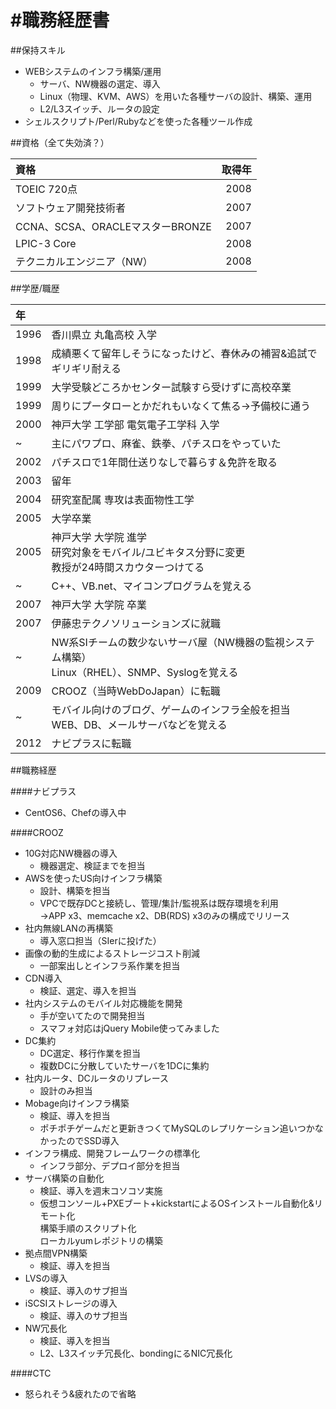 #職務経歴書
======

##保持スキル

* WEBシステムのインフラ構築/運用
    * サーバ、NW機器の選定、導入
    * Linux（物理、KVM、AWS）を用いた各種サーバの設計、構築、運用
    * L2/L3スイッチ、ルータの設定
* シェルスクリプト/Perl/Rubyなどを使った各種ツール作成

##資格（全て失効済？）

|資格|取得年|
|:----|-------:|
| TOEIC 720点 | 2008 |
| ソフトウェア開発技術者 | 2007 |
| CCNA、SCSA、ORACLEマスターBRONZE | 2007 |
| LPIC-3 Core | 2008 |
| テクニカルエンジニア（NW）| 2008 |

##学歴/職歴

|年||
|:----|:-------|
| 1996 | 香川県立 丸亀高校 入学 |
| 1998 | 成績悪くて留年しそうになったけど、春休みの補習&追試でギリギリ耐える |
| 1999 | 大学受験どころかセンター試験すら受けずに高校卒業 |
| 1999 | 周りにプータローとかだれもいなくて焦る→予備校に通う |
| 2000 | 神戸大学 工学部 電気電子工学科 入学 |
| ~ | 主にパワプロ、麻雀、鉄拳、パチスロをやっていた |
| 2002 | パチスロで1年間仕送りなしで暮らす＆免許を取る |
| 2003 | 留年 |
| 2004 | 研究室配属 専攻は表面物性工学 |
| 2005 | 大学卒業 |
| 2005 | 神戸大学 大学院 進学<br>研究対象をモバイル/ユビキタス分野に変更<br>教授が24時間スカウターつけてる |
| ~ | C++、VB.net、マイコンプログラムを覚える |
| 2007 | 神戸大学 大学院 卒業 |
| 2007 | 伊藤忠テクノソリューションズに就職 |
| ~ | NW系SIチームの数少ないサーバ屋（NW機器の監視システム構築）<br>Linux（RHEL）、SNMP、Syslogを覚える |
| 2009 | CROOZ（当時WebDoJapan）に転職 |
| ~ | モバイル向けのブログ、ゲームのインフラ全般を担当<br>WEB、DB、メールサーバなどを覚える |
| 2012 | ナビプラスに転職 |


##職務経歴

####ナビプラス

* CentOS6、Chefの導入中

####CROOZ

* 10G対応NW機器の導入
    * 機器選定、検証までを担当
* AWSを使ったUS向けインフラ構築
    * 設計、構築を担当
    * VPCで既存DCと接続し、管理/集計/監視系は既存環境を利用<br>→APP x3、memcache x2、DB(RDS) x3のみの構成でリリース
* 社内無線LANの再構築
    * 導入窓口担当（SIerに投げた）
* 画像の動的生成によるストレージコスト削減
    * 一部案出しとインフラ系作業を担当
* CDN導入
    * 検証、選定、導入を担当
* 社内システムのモバイル対応機能を開発
    * 手が空いてたので開発担当
    * スマフォ対応はjQuery Mobile使ってみました
* DC集約
    * DC選定、移行作業を担当
    * 複数DCに分散していたサーバを1DCに集約
* 社内ルータ、DCルータのリプレース
    * 設計のみ担当
* Mobage向けインフラ構築
    * 検証、導入を担当
    * ポチポチゲームだと更新きつくてMySQLのレプリケーション追いつかなかったのでSSD導入
* インフラ構成、開発フレームワークの標準化
    * インフラ部分、デプロイ部分を担当
* サーバ構築の自動化
    * 検証、導入を週末コソコソ実施
    * 仮想コンソール+PXEブート+kickstartによるOSインストール自動化&リモート化<br>構築手順のスクリプト化<br>ローカルyumレポジトリの構築
* 拠点間VPN構築
    * 検証、導入を担当
* LVSの導入
    * 検証、導入のサブ担当
* iSCSIストレージの導入
    * 検証、導入のサブ担当
* NW冗長化
    * 検証、導入を担当
    * L2、L3スイッチ冗長化、bondingにるNIC冗長化
    
####CTC

* 怒られそう&疲れたので省略
